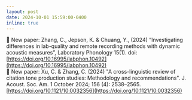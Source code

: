 ```yaml
---
layout: post
date: 2024-10-01 15:59:00-0400
inline: true
---
```



📑 New paper: Zhang, C., Jepson, K. & Chuang, Y., (2024) “Investigating differences in lab-quality and remote recording methods with dynamic acoustic measures”, Laboratory Phonology 15(1). doi: [https://doi.org/10.16995/labphon.10492](https://doi.org/10.16995/labphon.10492)
<br>
📑 New paper: Xu, C. & Zhang, C. (2024) "A cross-linguistic review of citation tone production studies: Methodology and recommendations". J. Acoust. Soc. Am. 1 October 2024; 156 (4): 2538–2565. [https://doi.org/10.1121/10.0032356](https://doi.org/10.1121/10.0032356)